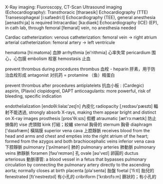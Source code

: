 X-Ray imaging: Fluoroscopy, CT-Scan
Ultrasound imaging (Echocardiography): 
Transthoracic [tharaesik] Echocardiography (TTE)
Transesophageal [i:safaedri:l] Echocardiography (TEE), general anesthesia [aenasthi:ja] is required
Intracardiac [ka:diaek] Echocardiography (ICE) (EP), in cath lab, through femoral [femaral] vein, no anesthesia needed

Cardiac catheterization:
venous catheterization: femoral vein -> right atrium
arterial catheterization: femoral artery -> left ventricule

hematoma [hi:matoma] 血肿
arrhythmia [ei'rithmia] 心率失常
pericardium 围心，心包膜
embolism 栓塞
hemostasis 止血

prevent thrombus during procedures
thrombus 血栓 - heparin 肝素，用于防治血栓形成
antagonist 对抗药 = protamine （鱼）精蛋白

prevent thrombus after procedures
antiplatelets 抗血小板 : (Cardegic) aspirin, (Plavix) clopidogrel, DAPT
anticoagulants: more powerful, risk of bleeding, specific indication
 
endothelialization [endɒθiːliəlaɪ'zeɪʃn] 內皮化
radiopacity [ˌreɪdɪəʊ'pæsɪtɪ] 輻射不能透過, strongly absorb X-rays, making them appear bright and distinct on X-ray images
prosthesis [prɒs'θiːsɪs] 假體
atraumatic  [æt'rɔːmætɪk] 防止損傷的
vise 虎頭鉗
kink 打結；絞纏
sternal 胸骨的 sternum 胸骨
diaphragm ['daɪəfræm] 橫隔膜
superior vena cava 上腔靜脈 receives blood from the head and arms and chest and empties into the right atrium of the heart; formed from the azygos and both brachiocephalic veins
inferior vena cava 下腔靜脈 
pulmonary ['pʌlmənəri] 肺的 pulmonary arteries 肺動脈 pulmonary veins 肺靜脈
foramen [fəʊ'reɪmən] 孔  ovale [əʊ'veɪl] 卵圓的
ductus arteriosus 動脈導管: a blood vessel in a fetus that bypasses pulmonary circulation by connecting the pulmonary artery directly to the ascending aorta; normally closes at birth
placenta [plə'sentə] 胎盤 foetal ['fiːtl] 胎兒的
fenestrated [fɪ'nestreɪtɪd] 有小孔的
cribriform ['krɪbrɪfɔːm] 篩狀的；有小孔的









